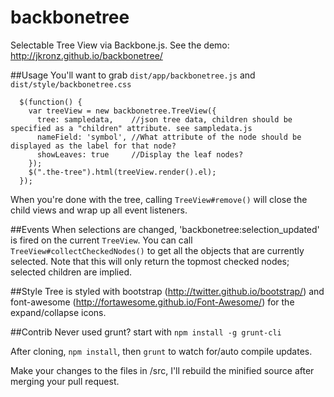 backbonetree
=============

Selectable Tree View via Backbone.js. See the demo: http://jkronz.github.io/backbonetree/

##Usage
You'll want to grab `dist/app/backbonetree.js` and `dist/style/backbonetree.css`

```
  $(function() {
    var treeView = new backbonetree.TreeView({
      tree: sampledata,    //json tree data, children should be specified as a "children" attribute. see sampledata.js
      nameField: 'symbol', //What attribute of the node should be displayed as the label for that node?
      showLeaves: true     //Display the leaf nodes?
    });
    $(".the-tree").html(treeView.render().el);
  });
```

When you're done with the tree, calling `TreeView#remove()` will close the child views and wrap up all event listeners.

##Events
When selections are changed, 'backbonetree:selection_updated' is fired on the current `TreeView`.
You can call `TreeView#collectCheckedNodes()` to get all the objects that are currently selected. Note that this will only return the topmost checked nodes; selected children are implied.

##Style
Tree is styled with bootstrap (http://twitter.github.io/bootstrap/) and font-awesome (http://fortawesome.github.io/Font-Awesome/) for the expand/collapse icons. 

##Contrib
Never used grunt? start with `npm install -g grunt-cli`

After cloning, `npm install`, then `grunt` to watch for/auto compile updates. 

Make your changes to the files in /src, I'll rebuild the minified source after merging your pull request. 
